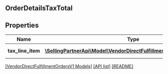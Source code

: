 ## OrderDetailsTaxTotal

## Properties

Name | Type | Description | Notes
------------ | ------------- | ------------- | -------------
**tax_line_item** | [**\SellingPartnerApi\Model\VendorDirectFulfillmentOrdersV1\TaxDetails[]**](TaxDetails.md) | A list of tax line items. | [optional]

[[VendorDirectFulfillmentOrdersV1 Models]](../) [[API list]](../../Api) [[README]](../../../README.md)
